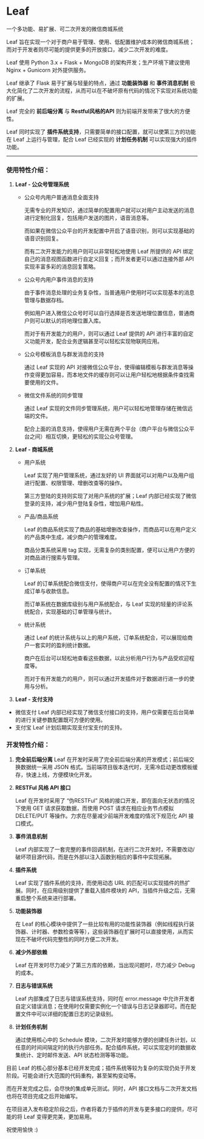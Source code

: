 # Leaf
一个多功能、易扩展、可二次开发的微信商城系统

Leaf 旨在实现一个对于商户易于管理、使用、低配置维护成本的微信商城系统；而对于开发者则尽可能的提供更多的开放接口，减少二次开发的难度。

Leaf 使用 Python 3.x + Flask + MongoDB 的架构开发；生产环境下建议使用 Nginx + Gunicorn 对外提供服务。

Leaf 继承了 Flask 易于扩展与轻量的特点，通过 **功能装饰器** 和 **事件消息机制** 极大化简化了二次开发的流程，从而可以在不破坏原有代码的情况下实现对系统功能的扩展。

Leaf 完全的 **前后端分离** 与 **Restful风格的API** 则为前端开发带来了很大的方便性。

Leaf 同时实现了 **插件系统支持**，只需要简单的接口配置，就可以使第三方的功能在 Leaf 上运行与管理，配合 Leaf 已经实现的 **计划任务机制** 可以实现强大的插件功能。

---

### 使用特性介绍：

1. **Leaf - 公众号管理系统**

   - 公众号内用户普通消息全面支持

     无需专业的开发知识，通过简单的配置用户就可以对用户主动发送的消息进行定制化回复，包括用户发送的图片，语音消息等。

     而如果在微信公众平台的开发配置中开启了语音识别，则可以实现基础的语音识别回复。

     而有二次开发能力的用户则可以非常轻松地使用 Leaf 所提供的 API 绑定自己的消息视图函数进行自定义回复；而开发者更可以通过连接外部 API 实现丰富多彩的消息回复策略。

   - 公众号内用户事件消息的支持

     由于事件消息处理的业务复杂性，当普通用户使用时可以实现基本的消息管理与数据存档。

     例如用户进入微信公众号时可以自行选择是否发送地理位置信息，普通商户则可以默认的将地理位置入库。

     而对于有开发能力的用户，则可以通过 Leaf 提供的 API 进行丰富的自定义功能开发，配合业务逻辑甚至可以轻松实现物联网应用。

   - 公众号模板消息与群发消息的支持

     通过 Leaf 实现的 API 对接微信公众平台，使得编辑模板与群发消息等操作变得更加容易，而本地文件的缓存则可以让用户轻松地根据条件查找需要使用的文件。

   - 微信文件系统的同步管理

     通过 Leaf 实现的文件同步管理系统，用户可以轻松地管理存储在微信远端的文件。

     配合上面的消息支持，使得用户无需在两个平台（商户平台与微信公众平台之间）相互切换，更轻松的实现公众号管理。

2. **Leaf - 商城系统**

   - 用户系统

     Leaf 实现了用户管理系统，通过友好的 UI 界面就可以对用户以及用户组进行配置、权限管理、增删改查等的操作。

     第三方登陆的支持则实现了对用户系统的扩展；Leaf 内部已经实现了微信登录的支持，减少用户登陆复杂性，增加用户粘性。

   - 产品/商品系统

     Leaf 的商品系统实现了商品的基础增删改查操作，而商品可以在用户定义的产品类中生成，减少商户的管理难度。

     商品分类系统采用 tag 实现，无需复杂的类别配置，便可以让用户方便的对商品进行搜索与管理。

   - 订单系统

     Leaf 的订单系统配合微信支付，使得商户可以在完全没有配置的情况下生成订单与收款信息。

     而订单系统在数据库级别与用户系统配合，与 Leaf 实现的轻量的评论系统配合，实现基础的订单管理与统计。

   - 统计系统

     通过 Leaf  的统计系统与以上的用户系统，订单系统配合，可以展现给商户一套实时的盈利统计数据。

     商户在后台可以轻松地查看这些数据，以此分析用户行为与产品受欢迎程度等。

     而对于有开发能力的用户，则可以通过开发插件对于数据进行进一步的使用与分析。

3. **Leaf - 支付支持**
  - 微信支付
     Leaf 内部已经实现了微信支付接口的支持，用户仅需要在后台简单的进行关键参数配置既可方便的使用。
   - 支付宝
     Leaf 计划后期实现支付宝支付的支持。


### 开发特性介绍：
1. **完全前后端分离**
   Leaf 在开发时采用了完全前后端分离的开发模式；前后端交换数据统一采用 JSON 格式。当前端项目版本迭代时，无需冷启动更改模板缓存，快速上线，方便模块化开发。

2. **RESTFul 风格 API 接口**

   Leaf 在开发时采用了 “伪RESTFul” 风格的接口开发，即在面向无状态的情况下使用 GET 请求获取数据，而使用 POST 请求在相应业务节点模拟 DELETE/PUT 等操作。力求在尽量减少前端开发难度的情况下规范化 API 接口模式。

3. **事件消息机制**

   Leaf 内部实现了一套完整的事件回调机制，在进行二次开发时，不需要改动/破坏项目源代码，而是在外部以注入函数到相应的事件中实现拓展。

4. **插件系统**

   Leaf 实现了插件系统的支持，而使用动态 URL 的匹配可以实现插件的热扩展。同时，在应用级别提供了重载入插件模块的 API，当插件升级之后，无需重启整个系统来进行部署。

5. **功能装饰器**

   在 Leaf 的核心模块中提供了一些比较有用的功能性装饰器（例如线程执行装饰器、计时器、参数检查等等），这些装饰器在扩展时可以直接使用，从而实现在不破坏代码完整性的同时方便二次开发。

7. **减少外部依赖**

   Leaf 在开发时尽力减少了第三方库的依赖，当出现问题时，尽力减少 Debug 的成本。

8. **日志与错误系统**

   Leaf 内部集成了日志与错误系统支持，同时在 error.message 中允许开发者自定义错误消息；在使用时仅需要实例化一个错误与日志记录器即可。而在配置文件中可以详细的配置日志的记录级别。

9. **计划任务机制**

   通过使用核心中的 Schedule 模块，二次开发时能够方便的创建任务计划，以任意的时间间隔定时的执行内部任务。配合插件系统，可以实现定时的数据收集统计、定时邮件发送、API 状态检测等等功能。

目前 Leaf 的核心部分基本已经开发完成；插件系统等较为复杂的实现仍处于开发阶段。可能会进行大范围的代码重构，甚至架构变动等。

而在开发完成之后，会尽快的集成单元测试。同时，API 接口文档与二次开发文档也将在项目完成之后开始编写。

在项目进入发布稳定阶段之后，作者将着力于插件的开发与更多接口的提供，尽可能的将 Leaf 变得更完美，更加易用。

祝使用愉快 :)